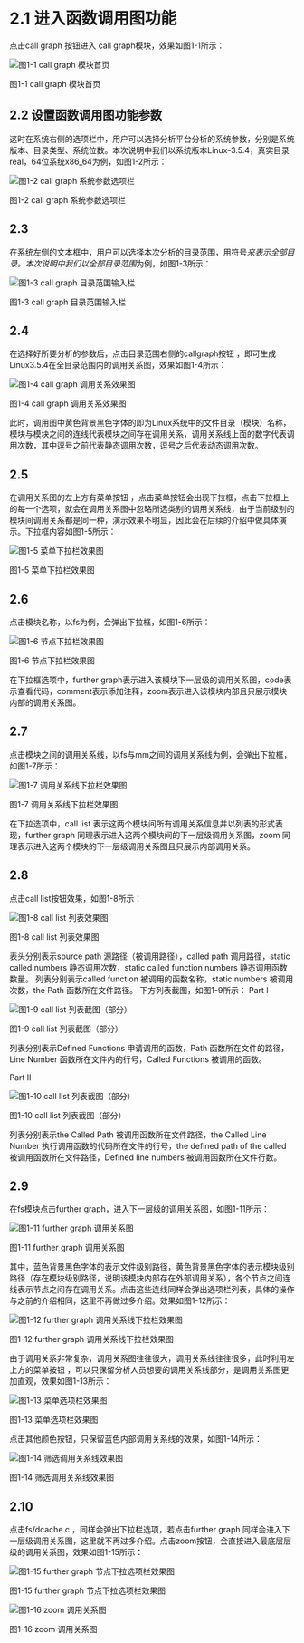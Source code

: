 # 2.1	进入函数调用图功能点击call graph 按钮进入 call graph模块，效果如图1-1所示：![图1-1 call graph 模块首页](fig/1-01.png "图1-1 call graph 模块首页")图1-1 call graph 模块首页## 2.2	设置函数调用图功能参数这时在系统右侧的选项栏中，用户可以选择分析平台分析的系统参数，分别是系统版本、目录类型、系统位数。本次说明中我们以系统版本Linux-3.5.4，真实目录real，64位系统x86_64为例，如图1-2所示：![图1-2 call graph 系统参数选项栏](fig/1-02.png "图1-2 call graph 系统参数选项栏")图1-2 call graph 系统参数选项栏## 2.3	在系统左侧的文本框中，用户可以选择本次分析的目录范围，用符号*来表示全部目录。本次说明中我们以全部目录范围*为例，如图1-3所示：![图1-3 call graph 目录范围输入栏](fig/1-03.png "图1-3 call graph 目录范围输入栏")图1-3 call graph 目录范围输入栏## 2.4	在选择好所要分析的参数后，点击目录范围右侧的callgraph按钮 ，即可生成Linux3.5.4在全目录范围内的调用关系图，效果如图1-4所示： ![图1-4 call graph 调用关系效果图](fig/1-04.png "图1-4 call graph 调用关系效果图")图1-4 call graph 调用关系效果图此时，调用图中黄色背景黑色字体的即为Linux系统中的文件目录（模块）名称，模块与模块之间的连线代表模块之间存在调用关系，调用关系线上面的数字代表调用次数，其中逗号之前代表静态调用次数，逗号之后代表动态调用次数。## 2.5	在调用关系图的左上方有菜单按钮 ，点击菜单按钮会出现下拉框，点击下拉框上的每一个选项，就会在调用关系图中忽略所选类别的调用关系线，由于当前级别的模块间调用关系都是同一种，演示效果不明显，因此会在后续的介绍中做具体演示。下拉框内容如图1-5所示：![图1-5 菜单下拉栏效果图](fig/1-05.png "图1-5 菜单下拉栏效果图")图1-5 菜单下拉栏效果图## 2.6	点击模块名称，以fs为例，会弹出下拉框，如图1-6所示：![图1-6 节点下拉栏效果图](fig/1-06.png "图1-6 节点下拉栏效果图")图1-6 节点下拉栏效果图在下拉框选项中，further graph表示进入该模块下一层级的调用关系图，code表示查看代码，comment表示添加注释，zoom表示进入该模块内部且只展示模块内部的调用关系图。## 2.7	点击模块之间的调用关系线，以fs与mm之间的调用关系线为例，会弹出下拉框，如图1-7所示：![图1-7 调用关系线下拉栏效果图](fig/1-07.png "图1-7 调用关系线下拉栏效果图")图1-7 调用关系线下拉栏效果图在下拉选项中，call list 表示这两个模块间所有调用关系信息并以列表的形式表现，further graph 同理表示进入这两个模块间的下一层级调用关系图，zoom 同理表示进入这两个模块的下一层级调用关系图且只展示内部调用关系。## 2.8	点击call list按钮效果，如图1-8所示：![图1-8 call list 列表效果图](fig/1-08.png "图1-8 call list 列表效果图")图1-8 call list 列表效果图表头分别表示source path 源路径（被调用路径），called path 调用路径，static called numbers 静态调用次数，static called function numbers 静态调用函数数量。列表分别表示called function 被调用的函数名称，static numbers 被调用次数，the Path 函数所在文件路径。下方列表截图，如图1-9所示：Part I![图1-9 call list 列表截图（部分）](fig/1-09.png "图1-9 call list 列表截图（部分）")图1-9 call list 列表截图（部分）列表分别表示Defined Functions 申请调用的函数，Path 函数所在文件的路径，Line Number 函数所在文件内的行号，Called Functions 被调用的函数。Part II![图1-10 call list 列表截图（部分）](fig/1-10.png "图1-10 call list 列表截图（部分）")图1-10 call list 列表截图（部分）列表分别表示the Called Path 被调用函数所在文件路径，the Called Line Number 执行调用函数的代码所在文件的行号，the defined path of the called 被调用函数所在文件路径，Defined line numbers 被调用函数所在文件行数。## 2.9	在fs模块点击further graph，进入下一层级的调用关系图，如图1-11所示：![图1-11 further graph 调用关系图](fig/1-11.png "图1-11 further graph 调用关系图")图1-11 further graph 调用关系图其中，蓝色背景黑色字体的表示文件级别路径，黄色背景黑色字体的表示模块级别路径（存在模块级别路径，说明该模块内部存在外部调用关系），各个节点之间连线表示节点之间存在调用关系。点击这些连线同样会弹出选项栏列表，具体的操作与之前的介绍相同，这里不再做过多介绍。效果如图1-12所示：![图1-12 further graph 调用关系线下拉栏效果图](fig/1-12.png "图1-12 further graph 调用关系线下拉栏效果图")图1-12 further graph 调用关系线下拉栏效果图由于调用关系非常复杂，调用关系图往往很大，调用关系线往往很多，此时利用左上方的菜单按钮 ，可以只保留分析人员想要的调用关系线部分，是调用关系图更加直观，效果如图1-13所示：![图1-13 菜单选项栏效果图](fig/1-13.png "图1-13 菜单选项栏效果图")图1-13 菜单选项栏效果图点击其他颜色按钮，只保留蓝色内部调用关系线的效果，如图1-14所示：![图1-14 筛选调用关系线效果图](fig/1-14.png "图1-14 筛选调用关系线效果图")图1-14 筛选调用关系线效果图## 2.10	点击fs/dcache.c ，同样会弹出下拉栏选项，若点击further graph 同样会进入下一层级调用关系图，这里就不再过多介绍。点击zoom按钮，会直接进入最底层层级的调用关系图，效果如图1-15所示：![图1-15 further graph 节点下拉选项栏效果图](fig/1-15.png "图1-15 further graph 节点下拉选项栏效果图")图1-15 further graph 节点下拉选项栏效果图![图1-16 zoom 调用关系图](fig/1-16.png "图1-16 zoom 调用关系图")图1-16 zoom 调用关系图